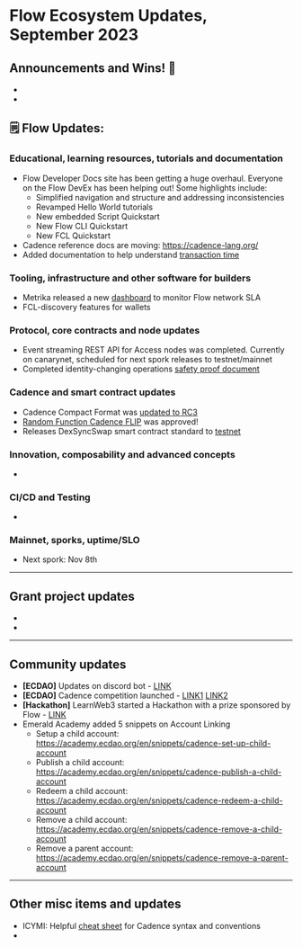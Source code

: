 # Flow Ecosystem Updates, September 2023

## Announcements and Wins! 🎉
* 
*

## 🗒 Flow Updates: 

### Educational, learning resources, tutorials and documentation
* Flow Developer Docs site has been getting a huge overhaul. Everyone on the Flow DevEx has been helping out! Some highlights include:
  * Simplified navigation and structure and addressing inconsistencies 
  * Revamped Hello World tutorials
  * New embedded Script Quickstart
  *  New Flow CLI Quickstart
  *  New FCL Quickstart 
* Cadence reference docs are moving: https://cadence-lang.org/
* Added documentation to help understand [transaction time](https://developers.flow.com/build/advanced-concepts/transaction-time)

### Tooling, infrastructure and other software for builders
* Metrika released a new [dashboard](https://app.metrika.co/flow/dashboard/slas?tr=YTD) to monitor Flow network SLA
* FCL-discovery features for wallets 

### Protocol, core contracts and node updates
* Event streaming REST API for Access nodes was completed. Currently on canarynet, scheduled for next spork releases to testnet/mainnet
* Completed identity-changing operations [safety proof document](https://www.notion.so/dapperlabs/Identity-Changing-Operations-610bb2d3b63f4d3dae12e405d3c5a097)

### Cadence and smart contract updates
* Cadence Compact Format was [updated to RC3](https://github.com/onflow/ccf/issues/4)
* [Random Function Cadence FLIP](https://github.com/onflow/flips/pull/120) was approved!
* Releases DexSyncSwap smart contract standard to [testnet](https://testnet.contractbrowser.com/A.1892acb0b380cc30.DexSyncSwap) 

### Innovation, composability and advanced concepts
* 

### CI/CD and Testing
*

### Mainnet, sporks, uptime/SLO
* Next spork: Nov 8th

------------------------------------------

## Grant project updates
* 
* 

------------------------------------------
## Community updates 

* **[ECDAO]** Updates on discord bot - [LINK](https://discord.com/channels/906264258189332541/906267779437568040/1151529840579727460)
* **[ECDAO]** Cadence competition launched - [LINK1](https://discord.com/channels/906264258189332541/906267779437568040/1151550386742771773) [LINK2](https://flow.com/post/september-2023-cadence-competition)
* **[Hackathon]** LearnWeb3 started a Hackathon with a prize sponsored by Flow - [LINK](https://learnweb3.io/hackathons/decentralized-intelligence-season-1)
* Emerald Academy added 5 snippets on Account Linking
  * Setup a child account: https://academy.ecdao.org/en/snippets/cadence-set-up-child-account
  * Publish a child account: https://academy.ecdao.org/en/snippets/cadence-publish-a-child-account
  * Redeem a child account: https://academy.ecdao.org/en/snippets/cadence-redeem-a-child-account
  * Remove a child account: https://academy.ecdao.org/en/snippets/cadence-remove-a-child-account
  * Remove a parent account: https://academy.ecdao.org/en/snippets/cadence-remove-a-parent-account   

------------------------------------------
## Other misc items and updates
* ICYMI: Helpful [cheat sheet](https://gist.github.com/chasefleming/0d5e21606cf8c9a3d5584a0625544c29) for Cadence syntax and conventions
* 
